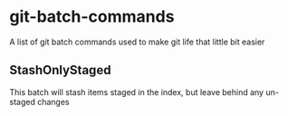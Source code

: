 # git-batch-commands
A list of git batch commands used to make git life that little bit easier

## StashOnlyStaged
This batch will stash items staged in the index, but leave behind any un-staged changes
